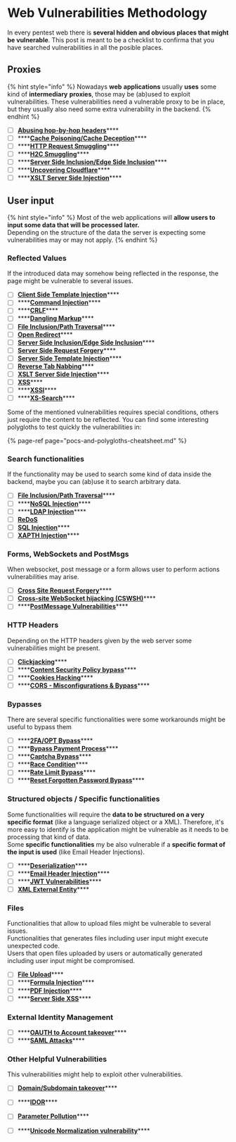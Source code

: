 # Web Vulnerabilities Methodology

In every pentest web there is **several hidden and obvious places that might be vulnerable**. This post is meant to be a checklist to confirma that you have searched vulnerabilities in all the posible places.

## Proxies

{% hint style="info" %}
Nowadays **web** **applications** usually **uses** some kind of **intermediary** **proxies**, those may be \(ab\)used to exploit vulnerabilities. These vulnerabilities need a vulnerable proxy to be in place, but they usually also  need some extra vulnerability in the backend.
{% endhint %}

* [ ] [**Abusing hop-by-hop headers**](abusing-hop-by-hop-headers.md)\*\*\*\*
* [ ] \*\*\*\*[**Cache Poisoning/Cache Deception**](cache-deception.md)\*\*\*\*
* [ ] \*\*\*\*[**HTTP Request Smuggling**](http-request-smuggling.md)\*\*\*\*
* [ ] \*\*\*\*[**H2C Smuggling**](h2c-smuggling.md)\*\*\*\*
* [ ] \*\*\*\*[**Server Side Inclusion/Edge Side Inclusion**](server-side-inclusion-edge-side-inclusion-injection.md)\*\*\*\*
* [ ] \*\*\*\*[**Uncovering Cloudflare**](../pentesting/pentesting-web/uncovering-cloudflare.md)\*\*\*\*
* [ ] \*\*\*\*[**XSLT Server Side Injection**](xslt-server-side-injection-extensible-stylesheet-languaje-transformations.md)\*\*\*\*

## **User input**

{% hint style="info" %}
 Most of the web applications will **allow users to input some data that will be processed later.**  
Depending on the structure of the data the server is expecting some vulnerabilities  may or may not apply.
{% endhint %}

### **Reflected Values**

If the introduced data may somehow being reflected in the response, the page might be vulnerable to several issues.

* [ ] [**Client Side Template Injection**](client-side-template-injection-csti.md)\*\*\*\*
* [ ] \*\*\*\*[**Command Injection**](command-injection.md)\*\*\*\*
* [ ] \*\*\*\*[**CRLF**](crlf-0d-0a.md)\*\*\*\*
* [ ] \*\*\*\*[**Dangling Markup**](dangling-markup-html-scriptless-injection.md)\*\*\*\*
* [ ] [**File Inclusion/Path Traversal**](file-inclusion/)\*\*\*\*
* [ ] [**Open Redirect**](open-redirect.md)\*\*\*\*
* [ ] [**Server Side Inclusion/Edge Side Inclusion**](server-side-inclusion-edge-side-inclusion-injection.md)\*\*\*\*
* [ ] [**Server Side Request Forgery**](ssrf-server-side-request-forgery.md)\*\*\*\*
* [ ] [**Server Side Template Injection**](ssti-server-side-template-injection/)\*\*\*\*
* [ ] [**Reverse Tab Nabbing**](reverse-tab-nabbing.md)\*\*\*\*
* [ ] [**XSLT Server Side Injection**](xslt-server-side-injection-extensible-stylesheet-languaje-transformations.md)\*\*\*\*
* [ ] [**XSS**](xss-cross-site-scripting/)\*\*\*\*
* [ ] \*\*\*\*[**XSSI**](xssi-cross-site-script-inclusion.md)\*\*\*\*
* [ ] \*\*\*\*[**XS-Search**](xs-search.md)\*\*\*\*

Some of the mentioned vulnerabilities requires special conditions, others just require the content to be reflected. You can find some interesting polygloths to test quickly the vulnerabilities in:

{% page-ref page="pocs-and-polygloths-cheatsheet.md" %}

### **Search functionalities**

If the functionality may be used to search some kind of data inside the backend, maybe you can \(ab\)use it to search arbitrary data.

* [ ] [**File Inclusion/Path Traversal**](file-inclusion/)\*\*\*\*
* [ ] \*\*\*\*[**NoSQL Injection**](nosql-injection.md)\*\*\*\*
* [ ] \*\*\*\*[**LDAP Injection**](ldap-injection.md)\*\*\*\*
* [ ] [**ReDoS**](regular-expression-denial-of-service-redos.md)
* [ ] [**SQL Injection**](sql-injection/)\*\*\*\*
* [ ] [**XAPTH Injection**](xpath-injection.md)\*\*\*\*

### **Forms, WebSockets and PostMsgs**

When websocket, post message or a form allows user to perform actions vulnerabilities may arise.

* [ ] [**Cross Site Request Forgery**](csrf-cross-site-request-forgery.md)\*\*\*\*
* [ ] [**Cross-site WebSocket hijacking \(CSWSH\)**](cross-site-websocket-hijacking-cswsh.md)\*\*\*\*
* [ ] \*\*\*\*[**PostMessage Vulnerabilities**](postmessage-vulnerabilities.md)\*\*\*\*

### **HTTP Headers**

Depending on the HTTP headers given by the web server some vulnerabilities might be present.

* [ ] [**Clickjacking**](clickjacking.md)\*\*\*\*
* [ ] \*\*\*\*[**Content Security Policy bypass**](content-security-policy-csp-bypass.md)\*\*\*\*
* [ ] \*\*\*\*[**Cookies Hacking**](hacking-with-cookies.md)\*\*\*\*
* [ ] \*\*\*\*[**CORS - Misconfigurations & Bypass**](cors-bypass.md)\*\*\*\*

### **Bypasses**

There are several specific functionalities were some workarounds might be useful to bypass them

* [ ] \*\*\*\*[**2FA/OPT Bypass**](2fa-bypass.md)\*\*\*\*
* [ ] \*\*\*\*[**Bypass Payment Process**](bypass-payment-process.md)\*\*\*\*
* [ ] \*\*\*\*[**Captcha Bypass**](captcha-bypass.md)\*\*\*\*
* [ ] \*\*\*\*[**Race Condition**](race-condition.md)\*\*\*\*
* [ ] \*\*\*\*[**Rate Limit Bypass**](rate-limit-bypass.md)\*\*\*\*
* [ ] \*\*\*\*[**Reset Forgotten Password Bypass**](reset-password.md)\*\*\*\*

### **Structured objects / Specific functionalities**

Some functionalities will require the **data to be structured on a very specific format** \(like a language serialized object or a XML\). Therefore, it's more easy to identify is the application might be vulnerable as it needs to be processing that kind of data.  
Some **specific functionalities** my be also vulnerable if a **specific format of the input is used** \(like Email Header Injections\). 

* [ ] \*\*\*\*[**Deserialization**](deserialization/)\*\*\*\*
* [ ] \*\*\*\*[**Email Header Injection**](email-header-injection.md)\*\*\*\*
* [ ] \*\*\*\*[**JWT Vulnerabilities**](hacking-jwt-json-web-tokens.md)\*\*\*\*
* [ ] [**XML External Entity**](xxe-xee-xml-external-entity.md)\*\*\*\*

### Files

Functionalities that allow to upload files might be vulnerable to several issues.  
Functionalities that generates files including user input might execute unexpected code.  
Users that open files uploaded by users or automatically generated including user input might be compromised.

* [ ] [**File Upload**](file-upload/)\*\*\*\*
* [ ] \*\*\*\*[**Formula Injection**](formula-injection.md)\*\*\*\*
* [ ] \*\*\*\*[**PDF Injection**](xss-cross-site-scripting/pdf-injection.md)\*\*\*\*
* [ ] \*\*\*\*[**Server Side XSS**](xss-cross-site-scripting/server-side-xss-dynamic-pdf.md)\*\*\*\*

### **External Identity Management**

* [ ] \*\*\*\*[**OAUTH to Account takeover**](oauth-to-account-takeover.md)\*\*\*\*
* [ ] \*\*\*\*[**SAML Attacks**](saml-attacks/)\*\*\*\*

### **Other Helpful Vulnerabilities**

This vulnerabilities might help to exploit other vulnerabilities.

* [ ] [**Domain/Subdomain takeover**](domain-subdomain-takeover.md)\*\*\*\*
* [ ] \*\*\*\*[**IDOR**](idor.md)\*\*\*\*
* [ ] [**Parameter Pollution**](parameter-pollution.md)\*\*\*\*
* [ ] \*\*\*\*[**Unicode Normalization vulnerability**](unicode-normalization-vulnerability.md)\*\*\*\*

